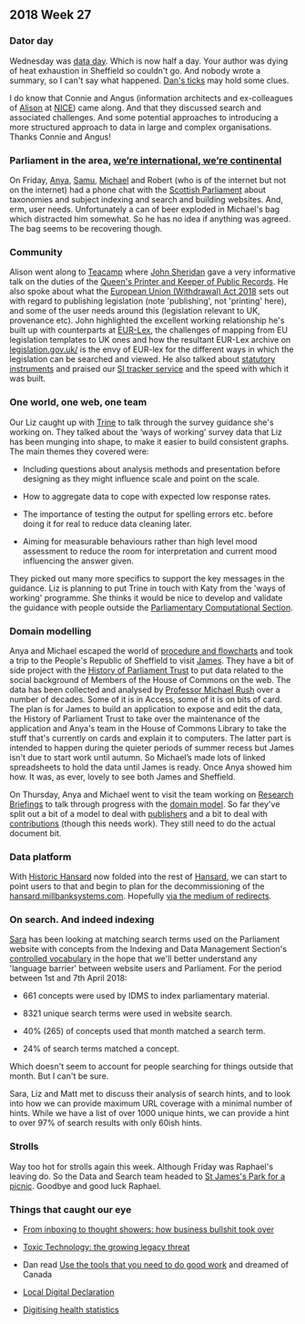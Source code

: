 ## 2018 Week 27


### Dator day

Wednesday was [data day](https://twitter.com/dasbarrett/status/1014490065274318851). Which is now half a day. Your author was dying of heat exhaustion in Sheffield so couldn't go. And nobody wrote a summary, so I can't say what happened. [Dan's ticks](https://twitter.com/dasbarrett/status/1014542579289985030) may hold some clues.

I do know that Connie and Angus (information architects and ex-colleagues of [Alison](https://twitter.com/oliala) at [NICE](https://www.nice.org.uk/)) came along. And that they discussed search and associated challenges. And some potential approaches to introducing a more structured approach to data in large and complex organisations. Thanks Connie and Angus!

### Parliament in the area, [we’re international, we’re continental](https://www.youtube.com/watch?v=pNfHoPIxhXM&t=1m9s)

On Friday, [Anya](https://twitter.com/bitten_), [Samu](https://twitter.com/langsamu), [Michael](https://twitter.com/fantasticlife) and Robert (who is of the internet but not on the internet) had a phone chat with the [Scottish Parliament](http://www.parliament.scot/) about taxonomies and subject indexing and search and building websites. And, erm, user needs. Unfortunately a can of beer exploded in Michael's bag which distracted him somewhat. So he has no idea if anything was agreed. The bag seems to be recovering though.

### Community

Alison went along to [Teacamp](https://teacamplondon.com/2018/07/03/july-teacamp-brexit-and-the-national-archives-with-johnlsheridan/) where [John Sheridan](https://twitter.com/Johnlsheridan) gave a very informative talk on the duties of the [Queen's Printer and Keeper of Public Records](http://www.nationalarchives.gov.uk/about/our-role/executive-team/jeff-james/). He also spoke about what the [European Union (Withdrawal) Act 2018](http://www.legislation.gov.uk/ukpga/2018/16/contents/enacted) sets out with regard to publishing legislation (note 'publishing', not 'printing' here), and some of the user needs around this (legislation relevant to UK, provenance etc). John highlighted the excellent working relationship he's built up with counterparts at [EUR-Lex](https://eur-lex.europa.eu/homepage.html?locale=en), the challenges of mapping from EU legislation templates to UK ones and how the resultant EUR-Lex archive on [legislation.gov.uk/](http://www.legislation.gov.uk/) is the envy of EUR-lex for the different ways in which the legislation can be searched and viewed. He also talked about [statutory instruments](https://en.wikipedia.org/wiki/Statutory_instrument_(UK)) and praised our [SI tracker service](https://beta.parliament.uk/statutory-instruments) and the speed with which it was built.

### One world, one web, one team

Our Liz caught up with [Trine](https://twitter.com/StealthGeekUK) to talk through the survey guidance she's working on. They talked about the ‘ways of working’ survey data that Liz has been munging into shape, to make it easier to build consistent graphs. The main themes they covered were:

* Including questions about analysis methods and presentation before designing as they might influence scale and point on the scale.

* How to aggregate data to cope with expected low response rates.

* The importance of testing the output for spelling errors etc. before doing it for real to reduce data cleaning later.

* Aiming for measurable behaviours rather than high level mood assessment to reduce the room for interpretation and current mood influencing the answer given.

They picked out many more specifics to support the key messages in the guidance. Liz is planning to put Trine in touch with Katy from the 'ways of working' programme. She thinks it would be nice to develop and validate the guidance with people outside the [Parliamentary Computational Section](https://pds.blog.parliament.uk/).

### Domain modelling

Anya and Michael escaped the world of [procedure and flowcharts](https://ukparliament.github.io/ontologies/procedure/procedure-ontology.html#examples) and took a trip to the People's Republic of Sheffield to visit [James](https://twitter.com/jamesjefferies). They have a bit of side project with the [History of Parliament Trust](http://www.historyofparliamentonline.org/) to put data related to the social background of Members of the House of Commons on the web. The data has been collected and analysed by [Professor Michael Rush](https://socialsciences.exeter.ac.uk/politics/staff/rush/) over a number of decades. Some of it is in Access, some of it is on bits of card. The plan is for James to build an application to expose and edit the data, the History of Parliament Trust to take over the maintenance of the application and Anya's team in the House of Commons Library to take the stuff that's currently on cards and explain it to computers. The latter part is intended to happen during the quieter periods of summer recess but James isn't due to start work until autumn. So Michael’s made lots of linked spreadsheets to hold the data until James is ready. Once Anya showed him how. It was, as ever, lovely to see both James and Sheffield.

On Thursday, Anya and Michael went to visit the team working on [Research Briefings](https://researchbriefings.parliament.uk/) to talk through progress with the [domain model](https://github.com/ukparliament/domain-models/blob/master/document/document.pdf). So far they've split out a bit of a model to deal with [publishers](https://ukparliament.github.io/ontologies/publisher/publisher-ontology.html) and a bit to deal with [contributions](https://ukparliament.github.io/ontologies/contribution/contribution-ontology.html) (though this needs work). They still need to do the actual document bit.

### Data platform

With [Historic Hansard](https://api.parliament.uk/historic-hansard/index.html) now folded into the rest of [Hansard](https://hansard.parliament.uk/), we can start to point users to that and begin to plan for the decommissioning of the [hansard.millbanksystems.com](http://hansard.millbanksystems.com). Hopefully [via the medium of redirects](https://gds.blog.gov.uk/2012/10/11/no-link-left-behind/).

### On search. And indeed indexing

[Sara](https://twitter.com/sarafreis) has been looking at matching search terms used on the Parliament website with concepts from the Indexing and Data Management Section's [controlled vocabulary](http://www.data.parliament.uk/dataset/thesauri) in the hope that we'll better understand any 'language barrier' between website users and Parliament. For the period between 1st and 7th April 2018:

* 661 concepts were used by IDMS to index parliamentary material.

* 8321 unique search terms were used in website search.

* 40% (265) of concepts used that month matched a search term.

* 24% of search terms matched a concept.

Which doesn't seem to account for people searching for things outside that month. But I can't be sure.

Sara, Liz and Matt met to discuss their analysis of search hints, and to look into how we can provide maximum URL coverage with a minimal number of hints. While we have a list of over 1000 unique hints, we can provide a hint to over 97% of search results with only 60ish hints.

### Strolls

Way too hot for strolls again this week. Although Friday was Raphael's leaving do. So the Data and Search team headed to [St James's Park for a picnic](https://twitter.com/dasbarrett/status/1015231618523566081). Goodbye and good luck Raphael.

### Things that caught our eye

* [From inboxing to thought showers: how business bullshit took over](https://www.theguardian.com/news/2017/nov/23/from-inboxing-to-thought-showers-how-business-bullshit-took-over)

* [Toxic Technology: the growing legacy threat](https://medium.com/@daverog/toxic-technology-the-growing-legacy-threat-b95ad098a339)

* Dan read [Use the tools that you need to do good work](https://digital.canada.ca/2018/06/27/tools-to-do-good-work/) and dreamed of Canada

* [Local Digital Declaration](https://localdigital.gov.uk/declaration/)

* [Digitising health statistics](https://stacks.wellcomecollection.org/1-million-tables-and-counting-7e7e6c9f76e)